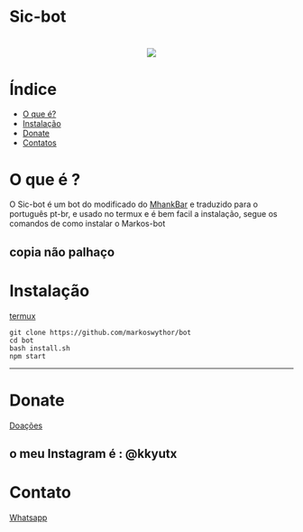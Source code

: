 # Sic-bot
<h1 align="center">
    <img src= "https://avatars2.githubusercontent.com/u/76796419?s=400&u=6ba258f699dff529df594b33c5e23c586e4c0f5d&v=4">
</h1>

# Índice
- [O que é?](#O-que-é-?)
- [Instalação](#Instalação)
- [Donate](#Donate)
- [Contatos](#Contato)

# O que é ?

O Sic-bot é um bot do modificado do [MhankBar](https://github.com/MhankBarBar/termux-wabot) e traduzido para o português pt-br, e usado no termux e é bem facil a instalação, segue os comandos de como instalar o Markos-bot

copia não palhaço
---


# Instalação

[termux](https://play.google.com/store/apps/details?id=com.termux&hl=pt_BR&gl=US)

```
git clone https://github.com/markoswythor/bot
cd bot
bash install.sh
npm start
```
---
# Donate

[Doações](https://www.mercadopago.com.br/)

o meu Instagram é : @kkyutx
---

# Contato

[Whatsapp](https://wa.me/5521968221650)

